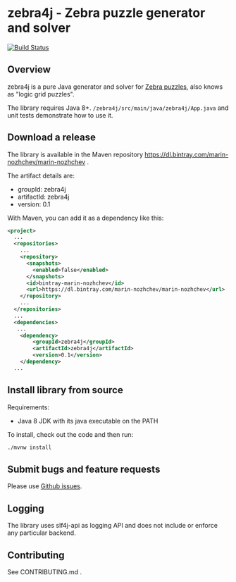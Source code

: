 # zebra4j - Zebra puzzle generator and solver

[![Build Status](https://travis-ci.org/murfffi/zebra4j.svg?branch=main)](https://travis-ci.org/murfffi/zebra4j)

## Overview

zebra4j is a pure Java generator and solver for [Zebra puzzles](https://en.wikipedia.org/wiki/Zebra_Puzzle),
also knows as "logic grid puzzles".

The library requires Java 8+. `/zebra4j/src/main/java/zebra4j/App.java`
and unit tests demonstrate how to use it.

## Download a release

The library is available in the Maven repository <https://dl.bintray.com/marin-nozhchev/marin-nozhchev> .

The artifact details are:

- groupId: zebra4j
- artifactId: zebra4j
- version: 0.1

With Maven, you can add it as a dependency like this:

```xml
<project>
  ...
  <repositories>
    ...
    <repository>
      <snapshots>
        <enabled>false</enabled>
      </snapshots>
      <id>bintray-marin-nozhchev</id>
      <url>https://dl.bintray.com/marin-nozhchev/marin-nozhchev</url>
    </repository>
    ...
  </repositories>
  ...
  <dependencies>
   ...
	<dependency>
		<groupId>zebra4j</groupId>
		<artifactId>zebra4j</artifactId>
		<version>0.1</version>
	</dependency>  
  ...
```

## Install library from source

Requirements:
- Java 8 JDK with its java executable on the PATH

To install, check out the code and then run:

```bash
./mvnw install
```

## Submit bugs and feature requests

Please use [Github issues](https://github.com/murfffi/zebra4j/issues).

## Logging

The library uses slf4j-api as logging API and does not include or enforce any particular backend.

## Contributing

See CONTRIBUTING.md .
